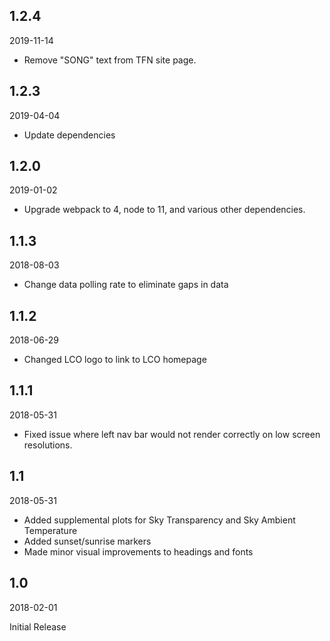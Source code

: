 ## 1.2.4
2019-11-14

* Remove "SONG" text from TFN site page.

## 1.2.3
2019-04-04

* Update dependencies

## 1.2.0
2019-01-02

* Upgrade webpack to 4, node to 11, and various other dependencies.

## 1.1.3
2018-08-03

* Change data polling rate to eliminate gaps in data


## 1.1.2
2018-06-29

* Changed LCO logo to link to LCO homepage


## 1.1.1
2018-05-31

* Fixed issue where left nav bar would not render correctly on low screen resolutions.

## 1.1

2018-05-31

* Added supplemental plots for Sky Transparency and Sky Ambient Temperature
* Added sunset/sunrise markers
* Made minor visual improvements to headings and fonts

## 1.0
2018-02-01

Initial Release
